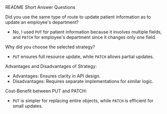 README Short Answer Questions

Did you use the same type of route to update patient information as to update an employee's department?
- No, I used `PUT` for patient information because it involves multiple fields, and `PATCH` for employee's department since it changes only one field.

Why did you choose the selected strategy?
- `PUT` ensures full resource update, while `PATCH` allows partial updates.

Advantages and Disadvantages of Strategy:
- Advantages: Ensures clarity in API design.
- Disadvantages: Requires separate implementations for similar logic.

Cost-Benefit between PUT and PATCH:
- `PUT` is simpler for replacing entire objects, while `PATCH` is efficient for small updates.
